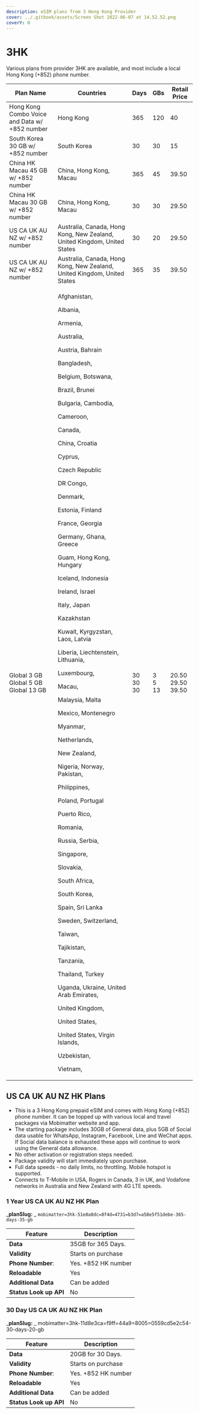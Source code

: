 ```yaml
---
description: eSIM plans from 3 Hong Kong Provider
cover: ../.gitbook/assets/Screen Shot 2022-06-07 at 14.52.52.png
coverY: 0
---
```


# 3HK

Various plans from provider 3HK are available, and most include a local Hong Kong (+852) phone number.&#x20;

| Plan Name                                         | Countries                                                                                                                                                                                                                                                                                                                                                                                                                                                                                                                                                                                                                                                                                                                                                                                                                                                                                                                                                                                                                                                                                                                                                                                                                        | Days                  | GBs                 | Retail Price                   |
| ------------------------------------------------- | -------------------------------------------------------------------------------------------------------------------------------------------------------------------------------------------------------------------------------------------------------------------------------------------------------------------------------------------------------------------------------------------------------------------------------------------------------------------------------------------------------------------------------------------------------------------------------------------------------------------------------------------------------------------------------------------------------------------------------------------------------------------------------------------------------------------------------------------------------------------------------------------------------------------------------------------------------------------------------------------------------------------------------------------------------------------------------------------------------------------------------------------------------------------------------------------------------------------------------- | --------------------- | ------------------- | ------------------------------ |
| Hong Kong Combo Voice and Data w/ +852 number     | Hong Kong                                                                                                                                                                                                                                                                                                                                                                                                                                                                                                                                                                                                                                                                                                                                                                                                                                                                                                                                                                                                                                                                                                                                                                                                                        | 365                   | 120                 | 40                             |
| South Korea 30 GB w/ +852 number                  | South Korea                                                                                                                                                                                                                                                                                                                                                                                                                                                                                                                                                                                                                                                                                                                                                                                                                                                                                                                                                                                                                                                                                                                                                                                                                      | 30                    | 30                  | 15                             |
| China HK Macau 45 GB w/ +852 number               | China, Hong Kong, Macau                                                                                                                                                                                                                                                                                                                                                                                                                                                                                                                                                                                                                                                                                                                                                                                                                                                                                                                                                                                                                                                                                                                                                                                                          | 365                   | 45                  | 39.50                          |
| China HK Macau 30 GB w/ +852 number               | China, Hong Kong, Macau                                                                                                                                                                                                                                                                                                                                                                                                                                                                                                                                                                                                                                                                                                                                                                                                                                                                                                                                                                                                                                                                                                                                                                                                          | 30                    | 30                  | 29.50                          |
| US CA UK AU NZ  w/ +852 number                    | Australia, Canada, Hong Kong, New Zealand, United Kingdom, United States                                                                                                                                                                                                                                                                                                                                                                                                                                                                                                                                                                                                                                                                                                                                                                                                                                                                                                                                                                                                                                                                                                                                                         | 30                    | 20                  | 29.50                          |
| US CA UK AU NZ w/ +852 number                     | Australia, Canada, Hong Kong, New Zealand, United Kingdom, United States                                                                                                                                                                                                                                                                                                                                                                                                                                                                                                                                                                                                                                                                                                                                                                                                                                                                                                                                                                                                                                                                                                                                                         | 365                   | 35                  | 39.50                          |
| <p>Global 3 GB<br>Global 5 GB<br>Global 13 GB</p> | <p>Afghanistan, </p><p>Albania, </p><p>Armenia, </p><p>Australia, </p><p>Austria, Bahrain</p><p>Bangladesh, </p><p>Belgium, Botswana, </p><p>Brazil, Brunei</p><p>Bulgaria, Cambodia,</p><p>Cameroon,</p><p>Canada,</p><p>China, Croatia</p><p>Cyprus,</p><p>Czech Republic</p><p>DR Congo,</p><p>Denmark,</p><p>Estonia, Finland</p><p>France, Georgia</p><p>Germany, Ghana, Greece</p><p>Guam, Hong Kong, Hungary</p><p>Iceland, Indonesia</p><p>Ireland, Israel</p><p>Italy, Japan</p><p>Kazakhstan</p><p>Kuwait, Kyrgyzstan, Laos, Latvia</p><p>Liberia, Liechtenstein, Lithuania,</p><p>Luxembourg,</p><p>Macau,</p><p>Malaysia, Malta</p><p>Mexico, Montenegro</p><p>Myanmar,</p><p>Netherlands,</p><p>New Zealand,</p><p>Nigeria, Norway, Pakistan,</p><p>Philippines,</p><p>Poland, Portugal</p><p>Puerto Rico,</p><p>Romania,</p><p>Russia, Serbia,</p><p>Singapore,</p><p>Slovakia,</p><p>South Africa,</p><p>South Korea,</p><p>Spain, Sri Lanka</p><p>Sweden, Switzerland,</p><p>Taiwan,</p><p>Tajikistan,</p><p>Tanzania,</p><p>Thailand, Turkey</p><p>Uganda, Ukraine, United Arab Emirates,</p><p>United Kingdom,</p><p>United States,</p><p>United States,  Virgin Islands,</p><p>Uzbekistan,</p><p>Vietnam,</p> | <p>30<br>30<br>30</p> | <p>3<br>5<br>13</p> | <p>20.50<br>29.50<br>39.50</p> |

## US CA UK AU NZ HK Plans



* This is a 3 Hong Kong prepaid eSIM and comes with Hong Kong (+852) phone number. It can be topped up with various local and travel packages via Mobimatter website and app.
* The starting package includes 30GB of General data, plus 5GB of Social data usable for WhatsApp, Instagram, Facebook, Line and WeChat apps. If Social data balance is exhausted these apps will continue to work using the General data allowance.
* No other activation or registration steps needed.
* Package validity will start immediately upon purchase.
* Full data speeds - no daily limits, no throttling. Mobile hotspot is supported.
* Connects to T-Mobile in USA, Rogers in Canada, 3 in UK, and Vodafone networks in Australia and New Zealand with 4G LTE speeds.

### 1 Year US CA UK AU NZ HK Plan

_**planSlug:** _ `mobimatter=3hk-51e0a0dc=8f4d=4731=b3d7=a58e5f51debe-365-days-35-gb`

| Feature                | Description          |
| ---------------------- | -------------------- |
| **Data**               | 35GB for 365 Days.   |
| **Validity**           |  Starts on purchase  |
| **Phone Number**:      | Yes. +852 HK number  |
| **Reloadable**         | Yes                  |
| **Additional Data**    | Can be added         |
| **Status Look up API** | No                   |

### &#x20;30 Day US CA UK AU NZ HK Plan

_**planSlug:** _ mobimatter=3hk-11d8e3ca=f9ff=44a9=8005=0559cd5e2c54-30-days-20-gb

| Feature                | Description         |
| ---------------------- | ------------------- |
| **Data**               | 20GB for 30 Days.   |
| **Validity**           |  Starts on purchase |
| **Phone Number**:      | Yes. +852 HK number |
| **Reloadable**         | Yes                 |
| **Additional Data**    | Can be added        |
| **Status Look up API** | No                  |









